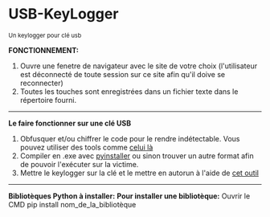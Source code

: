 # USB-KeyLogger
<sub> Un keylogger pour clé usb  </sub>



**FONCTIONNEMENT:**
1) Ouvre une fenetre de navigateur avec le site de votre choix (l'utilisateur est déconnecté de toute session sur ce site afin qu'il doive se reconnecter)
2) Toutes les touches sont enregistrées dans un fichier texte dans le répertoire fourni.

--------------------------------------------------------

**Le faire fonctionner sur une clé USB**
1) Obfusquer et/ou chiffrer le code pour le rendre indétectable. Vous pouvez utiliser des tools comme [celui là](https://github.com/spicesouls/onelinepy)
2) Compiler en .exe avec [pyinstaller](https://pyinstaller.org/en/stable/) ou sinon trouver un autre format afin de pouvoir l'exécuter sur la victime.
3) Mettre le keylogger sur la clé et le mettre en autorun à l'aide de [cet outil](https://usb-autorun-creator.fr.softonic.com/)

--------------------------------------------------------

**Bibliotèques Python à installer:**
__Pour installer une bibliotèque:__
Ouvrir le CMD
pip install nom_de_la_bibliotèque
